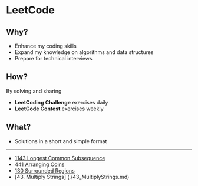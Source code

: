 # LeetCode

## Why?

- Enhance my coding skills
- Expand my knowledge on algorithms and data structures
- Prepare for technical interviews

## How?

By solving and sharing

- **LeetCoding Challenge** exercises daily
- **LeetCode Contest** exercises weekly

## What?

- Solutions in a short and simple format

----

- [1143 Longest Common Subsequence](./1143_LongestCommonSubsequence.md)
- [441 Arranging Coins](https://github.com/jathurchan/LeetCode/blob/main/441_ArrangingCoins.md)
- [130 Surrounded Regions](https://github.com/jathurchan/LeetCode/blob/main/130_SurroundedRegions.md)
- [43. Multiply Strings] (./43_MultiplyStrings.md)